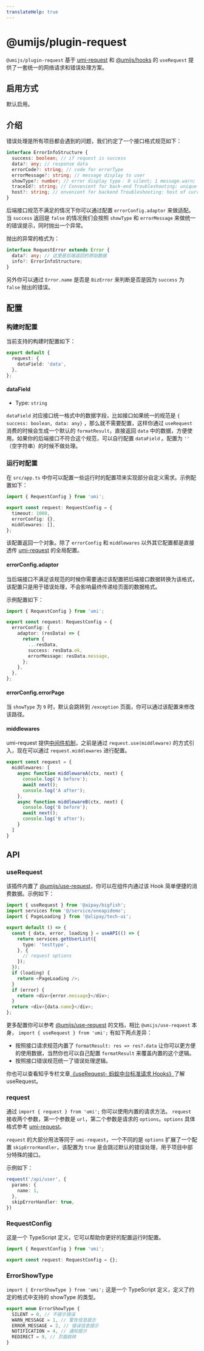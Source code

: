 ```yaml
---
translateHelp: true
---
```


# @umijs/plugin-request


`@umijs/plugin-request` 基于 [umi-request](https://github.com/umijs/umi-request) 和 [@umijs/hooks](https://github.com/umijs/umi-hooks) 的 `useRequest` 提供了一套统一的网络请求和错误处理方案。

## 启用方式

默认启用。

## 介绍

错误处理是所有项目都会遇到的问题，我们约定了一个接口格式规范如下：

```typescript
interface ErrorInfoStructure {
  success: boolean; // if request is success
  data?: any; // response data
  errorCode?: string; // code for errorType
  errorMessage?: string; // message display to user 
  showType?: number; // error display type： 0 silent; 1 message.warn; 2 message.error; 4 notification; 9 page
  traceId?: string; // Convenient for back-end Troubleshooting: unique request ID
  host?: string; // onvenient for backend Troubleshooting: host of current access server
}
```

后端接口规范不满足的情况下你可以通过配置 `errorConfig.adaptor` 来做适配。当 `success` 返回是 `false` 的情况我们会按照 `showType` 和 `errorMessage` 来做统一的错误提示，同时抛出一个异常。

抛出的异常的格式为：

```typescript
interface RequestError extends Error {
  data?: any; // 这里是后端返回的原始数据
  info?: ErrorInfoStructure;
}
```

另外你可以通过 `Error.name` 是否是 `BizError` 来判断是否是因为 `success` 为 `false` 抛出的错误。

## 配置

### 构建时配置

当前支持的构建时配置如下：

```typescript
export default {
  request: {
    dataField: 'data',
  },
};
```

#### dataField

* Type: `string`

`dataField` 对应接口统一格式中的数据字段，比如接口如果统一的规范是 `{ success: boolean, data: any}` ，那么就不需要配置，这样你通过 `useRequest` 消费的时候会生成一个默认的 `formatResult`，直接返回 `data` 中的数据，方便使用。如果你的后端接口不符合这个规范，可以自行配置 `dataField` 。配置为 `''` （空字符串）的时候不做处理。

### 运行时配置

在 `src/app.ts` 中你可以配置一些运行时的配置项来实现部分自定义需求。示例配置如下：

```typescript
import { RequestConfig } from 'umi';

export const request: RequestConfig = {
  timeout: 1000,
  errorConfig: {},
  middlewares: [],
};
```

该配置返回一个对象。除了 `errorConfig` 和 `middlewares` 以外其它配置都是直接透传 [umi-request](https://github.com/umijs/umi-request) 的全局配置。

#### errorConfig.adaptor

当后端接口不满足该规范的时候你需要通过该配置把后端接口数据转换为该格式，该配置只是用于错误处理，不会影响最终传递给页面的数据格式。

示例配置如下：

```typescript
import { RequestConfig } from 'umi';

export const request: RequestConfig = {
  errorConfig: {
    adaptor: (resData) => {
      return {
        ...resData,
        success: resData.ok,
        errorMessage: resData.message,
      };
    },
  },
};
```

#### errorConfig.errorPage

当 `showType` 为 `9` 时，默认会跳转到 `/exception` 页面，你可以通过该配置来修改该路径。

#### middlewares

umi-request 提供[中间件机制](https://github.com/umijs/umi-request#middleware)，之前是通过 `request.use(middleware)` 的方式引入，现在可以通过 `request.middlewares` 进行配置。

```typescript
export const request = {
  middlewares: [
    async function middlewareA(ctx, next) {
      console.log('A before');
      await next();
      console.log('A after');
    },
    async function middlewareB(ctx, next) {
      console.log('B before');
      await next();
      console.log('B after');
    }
  ]
}
```

## API

### useRequest

该插件内置了 [@umijs/use-request](https://hooks.umijs.org/zh-CN/async)，你可以在组件内通过该 Hook 简单便捷的消费数据。示例如下：

```typescript
import { useRequest } from '@aipay/bigfish';
import services from '@/service/oneapidemo';
import { PageLoading } from '@alipay/tech-ui';

export default () => {
  const { data, error, loading } = useAPI(() => {
    return services.getUserList({
      type: 'testtype',
    }, {
      // request options
    });
  });
  if (loading) {
    return <PageLoading />;
  }
  if (error) {
    return <div>{error.message}</div>;
  }
  return <div>{data.name}</div>;
};
```

更多配置你可以参考  [@umijs/use-request](https://hooks.umijs.org/zh-CN/async) 的文档，相比  `@umijs/use-request` 本身， `import { useRequest } from 'umi';` 有如下两点差异：

- 按照接口请求规范内置了 `formatResult: res => res?.data` 让你可以更方便的使用数据，当然你也可以自己配置 `formatResult` 来覆盖内置的这个逻辑。
- 按照接口错误规范统一了错误处理逻辑。

你也可以查看知乎专栏文章[《useRequest- 蚂蚁中台标准请求 Hooks》](https://zhuanlan.zhihu.com/p/106796295)了解 useRequest。

### request

通过 `import { request } from 'umi';` 你可以使用内置的请求方法。 `request` 接收两个参数，第一个参数是 `url`，第二个参数是请求的 `options`。`options` 具体格式参考 [umi-request](https://github.com/umijs/umi-request)。

`request` 的大部分用法等同于 `umi-request`，一个不同的是 `options` 扩展了一个配置 `skipErrorHandler`，该配置为 `true` 是会跳过默认的错误处理，用于项目中部分特殊的接口。

示例如下：

```typescript
request('/api/user', {
  params: {
    name: 1,
  },
  skipErrorHandler: true,
})
```

### RequestConfig

这是一个 TypeScript 定义，它可以帮助你更好的配置运行时配置。

```typescript
import { RequestConfig } from 'umi';

export const request: RequestConfig = {};
```

### ErrorShowType

`import { ErrorShowType } from 'umi';` 这是一个 TypeScript 定义，定义了约定的格式中支持的 showType 的类型。

```typescript
export enum ErrorShowType {
  SILENT = 0, // 不提示错误
  WARN_MESSAGE = 1, // 警告信息提示
  ERROR_MESSAGE = 2, // 错误信息提示
  NOTIFICATION = 4, // 通知提示
  REDIRECT = 9, // 页面跳转
}
```

